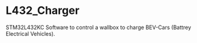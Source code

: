 # L432_Charger

STM32L432KC Software to control a wallbox to charge BEV-Cars (Battrey Electrical Vehicles).
